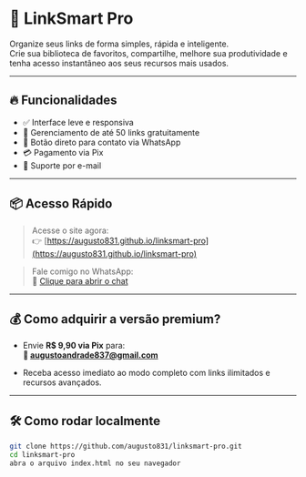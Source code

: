 # 🚀 LinkSmart Pro

Organize seus links de forma simples, rápida e inteligente.  
Crie sua biblioteca de favoritos, compartilhe, melhore sua produtividade e tenha acesso instantâneo aos seus recursos mais usados.

---

## 🔥 Funcionalidades
- ✅ Interface leve e responsiva
- 🔗 Gerenciamento de até 50 links gratuitamente
- 📲 Botão direto para contato via WhatsApp
- 💳 Pagamento via Pix
- 📩 Suporte por e-mail

---

## 📦 Acesso Rápido

> Acesse o site agora:  
👉 [https://augusto831.github.io/linksmart-pro](https://augusto831.github.io/linksmart-pro)

> Fale comigo no WhatsApp:  
📱 [Clique para abrir o chat](https://wa.me/5512991616582?text=Tenho%20interesse%20no%20LinkSmart%20Pro)

---

## 💰 Como adquirir a versão premium?

- Envie **R$ 9,90 via Pix** para:  
  **📧 augustoandrade837@gmail.com**

- Receba acesso imediato ao modo completo com links ilimitados e recursos avançados.

---

## 🛠️ Como rodar localmente

```bash
git clone https://github.com/augusto831/linksmart-pro.git
cd linksmart-pro
abra o arquivo index.html no seu navegador
